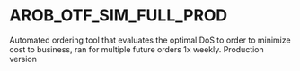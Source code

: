 # AROB_OTF_SIM_FULL_PROD
Automated ordering tool that evaluates the optimal DoS to order to minimize cost to business, ran for multiple future orders 1x weekly. Production version
